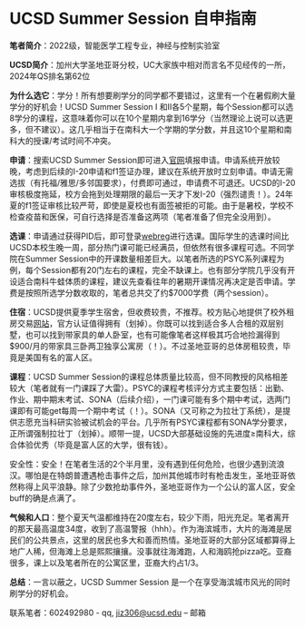# UCSD Summer Session 自申指南

 

**笔者简介**：2022级，智能医学工程专业，神经与控制实验室



**UCSD简介**：加州大学圣地亚哥分校，UC大家族中相对而言名不见经传的一所，2024年QS排名第62位

 

**为什么选它**：学分！所有想要刷学分的同学都不要错过，这里有一个在暑假刷大量学分的好机会！UCSD Summer Session I 和II各5个星期，每个Session都可以选8学分的课程，这意味着你可以在10个星期内拿到16学分（当然理论上说可以选更多，但不建议）。这几乎相当于在南科大一个学期的学分数，并且这10个星期和南科大的授课/考试时间不冲突。

 

**申请**：搜索UCSD Summer Session即可进入[官网](https://summersession.ucsd.edu/enroll/application.html)填报申请。申请系统开放较晚，考虑到后续的I-20申请和f1签证办理，建议在系统开放时立刻申请。申请无需选拔（有托福/雅思/多邻国要求），付费即可通过，申请费不可退还。UCSD的I-20审核极度拖延，校方会拖到处理期限的最后一天才下发I-20（强烈谴责！）。24年夏的f1签证审核比较严苛，即使是夏校也有面签被拒的可能。由于是暑校，学校不检查疫苗和医保，可自行选择是否准备这两项（笔者准备了但完全没用到）。

 

**选课**：申请通过获得PID后，即可登录[webreg](https://act.ucsd.edu/webreg2/start)进行选课。国际学生的选课时间比UCSD本校生晚一周，部分热门课可能已经满员，但依然有很多课程可选。不同学院在Summer Session中的开课数量相差巨大。以笔者所选的PSYC系列课程为例，每个Session都有20门左右的课程，完全不缺课上。也有部分学院几乎没有开设适合南科牛蛙体质的课程，建议先查看往年的暑期开课情况再决定是否申请。学费是按照所选学分数收取的，笔者总共交了约$7000学费（两个session）。



**住宿**：UCSD提供夏季学生宿舍，但收费较贵，不推荐。校方贴心地提供了校外租房交易[网站](https://offcampushousing.ucsd.edu/housing/campus-UC+San+Diego/extras-House)，官方认证值得拥有（划掉）。你既可以找到适合多人合租的双层别墅，也可以找到带家具的单人卧室，也有可能像笔者这样极其巧合地捡漏得到$900/月的带家具三卧两卫独享公寓房（！）。不过圣地亚哥的总体房租较贵，毕竟是美国有名的富人区。

 

**课程**：UCSD Summer Session的课程总体质量比较高，但不同教授的风格相差较大（笔者就有一门课踩了大雷）。PSYC的课程考核评分方式主要包括：出勤、作业、期中期末考试、SONA（后续介绍），一门课可能有多个期中考试，选两门课即有可能get每周一个期中考试（！）。SONA（又可称之为拉壮丁系统），是提供志愿充当科研实验被试机会的平台。几乎所有PSYC课程都有SONA学分要求，正所谓强制拉壮丁（划掉）。顺带一提，UCSD大部基础设施的先进度≥南科大，综合体验优秀（毕竟是富人区的大学，很有钱）。

 

安全性：安全！在笔者生活的2个半月里，没有遇到任何危险，也很少遇到流浪汉。哪怕是在特朗普遭遇枪击事件之后，加州其他城市时有枪击发生，圣地亚哥依然称得上风平浪静。除了少数抢劫事件外，圣地亚哥作为一个公认的富人区，安全buff的确是点满了。

 

**气候和人口**：整个夏天气温都维持在20度左右，较少下雨，阳光充足。笔者离开的那天最高温度34度，收到了高温警报（hhh）。作为海滨城市，大片的海滩是居民们的公共景点，这里的居民也多大和善而热情。圣地亚哥的大部分区域都算得上地广人稀，但海滩上总是熙熙攘攘。没事就往海滩跑，人和海鸥抢pizza吃。亚裔很多，课上以及笔者所在的公寓区里，亚裔大约占1/3。

 

**总结**：一言以蔽之，UCSD Summer Session 是一个在享受海滨城市风光的同时刷学分的好机会。

 

联系笔者：602492980 - qq, [jiz306@ucsd.edu](mailto:jiz306@ucsd.edu) – 邮箱